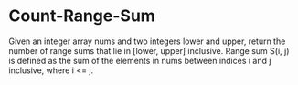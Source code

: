 # Count-Range-Sum
Given an integer array nums and two integers lower and upper, return the number of range sums that lie in [lower, upper] inclusive.  Range sum S(i, j) is defined as the sum of the elements in nums between indices i and j inclusive, where i &lt;= j.
